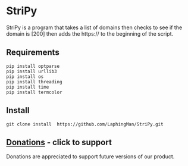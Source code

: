 # StriPy
StriPy is a program that takes a list of domains then checks to see if the domain is [200] then adds the https:// to the beginning of the script.

## Requirements
```
pip install optparse
pip install urllib3
pip install os
pip install threading
pip install time
pip install termcolor
```

## Install
``` git clone install  https://github.com/LaphingMan/StriPy.git ```


## [Donations](https://www.paypal.com/cgi-bin/webscr?cmd=_donations&business=KSYCHAFWKZQXU&item_name=To+support+development+of+this+program.&currency_code=USD&source=url) - click to support
Donations are appreciated to support future versions of our product.
